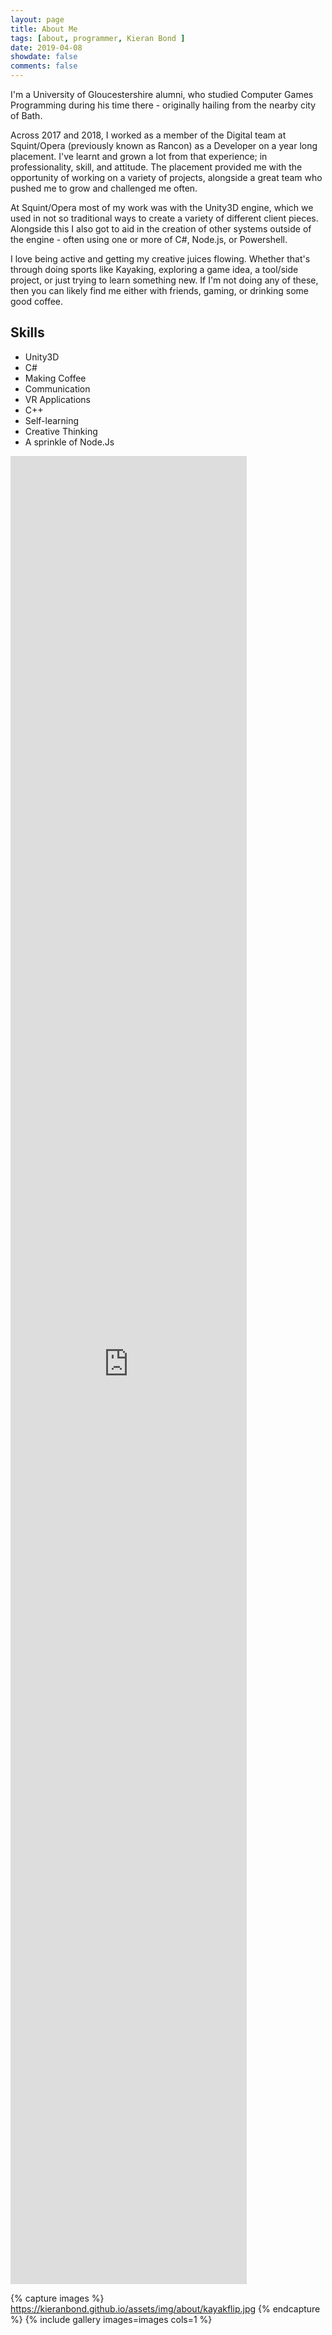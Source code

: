 ```yaml
---
layout: page
title: About Me
tags: [about, programmer, Kieran Bond ]
date: 2019-04-08
showdate: false
comments: false
---
```


I'm a University of Gloucestershire alumni, who studied Computer Games Programming during his time there - originally hailing from the nearby city of Bath.

Across 2017 and 2018, I worked as a member of the Digital team at Squint/Opera (previously known as Rancon) as a Developer on a year long placement. I've learnt and grown a lot from that experience; 
in professionality, skill, and attitude. The placement provided me with the opportunity of working on a variety of projects, alongside a great
team who pushed me to grow and challenged me often.

At Squint/Opera most of my work was with the Unity3D engine, which we used in not so traditional ways to create a variety of different client pieces. Alongside this I also got to aid in the creation of other systems outside of the engine - often using one or more of C#, Node.js, or Powershell. 

I love being active and getting my creative juices flowing. Whether that's through doing sports like Kayaking, exploring a game idea, 
a tool/side project, or just trying to learn something new. If I'm not doing any of these, then you can likely find me either with friends, gaming, or drinking some good coffee.

## Skills
* Unity3D
* C#
* Making Coffee
* Communication
* VR Applications
* C++
* Self-learning
* Creative Thinking
* A sprinkle of Node.Js

<div class="cv-embed">
	<iframe width=75% height=75% style="border:none;" src="https://drive.google.com/file/d/1N0Lj1g4591Ytni8_-ujSbe1zs5IHJB1F/preview"></iframe>
</div>


{% capture images %}
	https://kieranbond.github.io/assets/img/about/kayakflip.jpg
{% endcapture %}
{% include gallery images=images cols=1 %}
